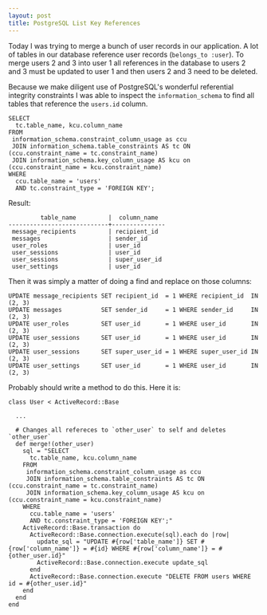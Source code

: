 ```yaml
---
layout: post
title: PostgreSQL List Key References
---
```


Today I was trying to merge a bunch of user records in our application. A lot 
of tables in our database reference user records (`belongs_to :user`). To 
merge users 2 and 3 into user 1 all references in the database to users 2 and 
3 must be updated to user 1 and then users 2 and 3 need to be deleted.
 
Because we make diligent use of PostgreSQL's wonderful referential integrity 
constraints I was able to inspect the `information_schema` to find all tables 
that reference the `users.id` column.

    SELECT
      tc.table_name, kcu.column_name
    FROM
     information_schema.constraint_column_usage as ccu
     JOIN information_schema.table_constraints AS tc ON (ccu.constraint_name = tc.constraint_name)
     JOIN information_schema.key_column_usage AS kcu on (ccu.constraint_name = kcu.constraint_name)
    WHERE
      ccu.table_name = 'users'
      AND tc.constraint_type = 'FOREIGN KEY';

Result:

             table_name         |  column_name  
    ----------------------------+---------------
     message_recipients         | recipient_id
     messages                   | sender_id
     user_roles                 | user_id
     user_sessions              | user_id
     user_sessions              | super_user_id
     user_settings              | user_id

Then it was simply a matter of doing a find and replace on those columns:

    UPDATE message_recipients SET recipient_id  = 1 WHERE recipient_id  IN (2, 3)
    UPDATE messages           SET sender_id     = 1 WHERE sender_id     IN (2, 3)
    UPDATE user_roles         SET user_id       = 1 WHERE user_id       IN (2, 3)
    UPDATE user_sessions      SET user_id       = 1 WHERE user_id       IN (2, 3)
    UPDATE user_sessions      SET super_user_id = 1 WHERE super_user_id IN (2, 3)
    UPDATE user_settings      SET user_id       = 1 WHERE user_id       IN (2, 3)

Probably should write a method to do this. Here it is:

    class User < ActiveRecord::Base
      
      ...
      
      # Changes all refereces to `other_user` to self and deletes `other_user`
      def merge!(other_user)
        sql = "SELECT
          tc.table_name, kcu.column_name
        FROM
         information_schema.constraint_column_usage as ccu
         JOIN information_schema.table_constraints AS tc ON (ccu.constraint_name = tc.constraint_name)
         JOIN information_schema.key_column_usage AS kcu on (ccu.constraint_name = kcu.constraint_name)
        WHERE
          ccu.table_name = 'users'
          AND tc.constraint_type = 'FOREIGN KEY';"
        ActiveRecord::Base.transaction do
          ActiveRecord::Base.connection.execute(sql).each do |row|
            update_sql = "UPDATE #{row['table_name']} SET #{row['column_name']} = #{id} WHERE #{row['column_name']} = #{other_user.id}"
            ActiveRecord::Base.connection.execute update_sql
          end
          ActiveRecord::Base.connection.execute "DELETE FROM users WHERE id = #{other_user.id}"
        end
      end
    end
